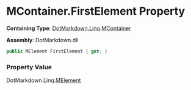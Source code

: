 # MContainer\.FirstElement Property

**Containing Type**: [DotMarkdown.Linq](../../README.md)\.[MContainer](../README.md)

**Assembly**: DotMarkdown\.dll

```csharp
public MElement FirstElement { get; }
```

### Property Value

DotMarkdown\.Linq\.[MElement](../../MElement/README.md)

